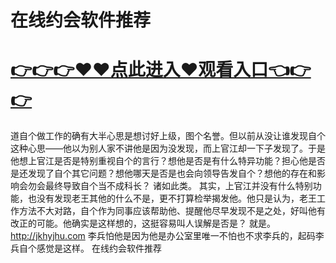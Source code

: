 # 在线约会软件推荐

# <a href="https://github.com/xiaopoe/lesi/issues/1">👉👉👉♥♥点此进入♥观看入口👈👉👉</a>


道自个做工作的确有大半心思是想讨好上级，图个名誉。但以前从没让谁发现自个这种心思——他以为别人家不讲他是因为没发现，而上官江却一下子发现了。于是他想上官江是否是特别重视自个的言行？想他是否是有什么特异功能？担心他是否是还发现了自个其它问题？想他哪天是否是也会向领导告发自个？想他的存在和影响会勿会最终导致自个当不成科长？
诸如此类。
其实，上官江并没有什么特别功能，也没有发现老王其他的什么不是，更不打算检举揭发他。他只是认为，老王工作方法不大对路，自个作为同事应该帮助他、提醒他尽早发现不是之处，好叫他有改正的可能。他确实是这样想的，这挺容易叫人误解是否是？
就是。
http://jkhyjhu.com
李兵怕他是因为他是办公室里唯一不怕也不求李兵的，起码李兵自个感觉是这样。
在线约会软件推荐
